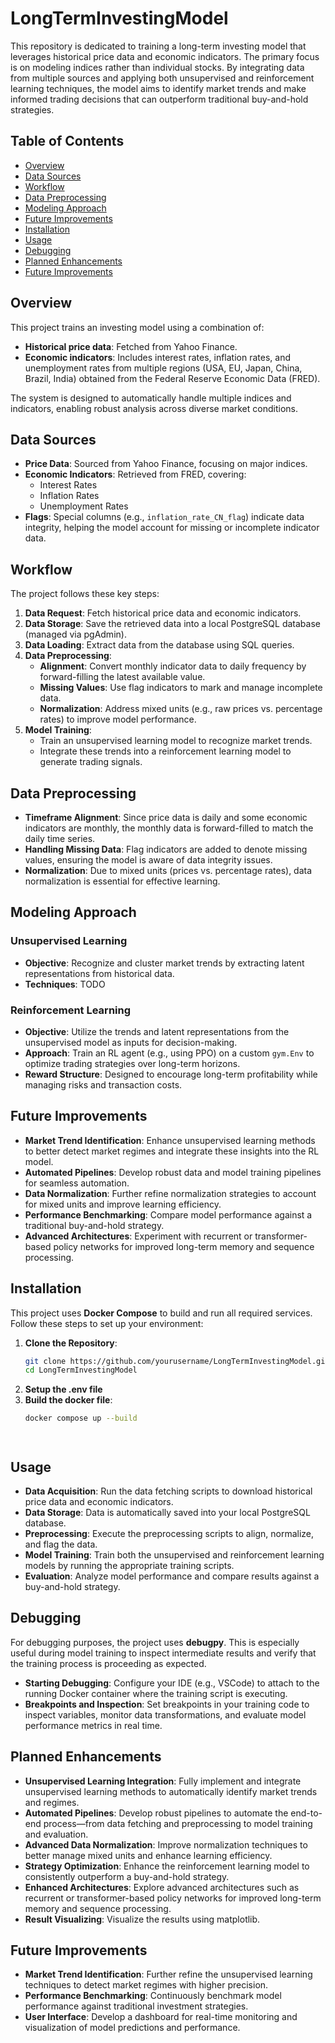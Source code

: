 # LongTermInvestingModel

This repository is dedicated to training a long-term investing model that leverages historical price data and economic indicators. The primary focus is on modeling indices rather than individual stocks. By integrating data from multiple sources and applying both unsupervised and reinforcement learning techniques, the model aims to identify market trends and make informed trading decisions that can outperform traditional buy-and-hold strategies.

## Table of Contents

- [Overview](#overview)
- [Data Sources](#data-sources)
- [Workflow](#workflow)
- [Data Preprocessing](#data-preprocessing)
- [Modeling Approach](#modeling-approach)
- [Future Improvements](#future-improvements)
- [Installation](#installation)
- [Usage](#usage)
- [Debugging](#debugging)
- [Planned Enhancements](#planned-enhancements)
- [Future Improvements](#future-improvements)


## Overview

This project trains an investing model using a combination of:
- **Historical price data**: Fetched from Yahoo Finance.
- **Economic indicators**: Includes interest rates, inflation rates, and unemployment rates from multiple regions (USA, EU, Japan, China, Brazil, India) obtained from the Federal Reserve Economic Data (FRED).

The system is designed to automatically handle multiple indices and indicators, enabling robust analysis across diverse market conditions.

## Data Sources

- **Price Data**: Sourced from Yahoo Finance, focusing on major indices.
- **Economic Indicators**: Retrieved from FRED, covering:
  - Interest Rates
  - Inflation Rates
  - Unemployment Rates
- **Flags**: Special columns (e.g., `inflation_rate_CN_flag`) indicate data integrity, helping the model account for missing or incomplete indicator data.

## Workflow

The project follows these key steps:

1. **Data Request**: Fetch historical price data and economic indicators.
2. **Data Storage**: Save the retrieved data into a local PostgreSQL database (managed via pgAdmin).
3. **Data Loading**: Extract data from the database using SQL queries.
4. **Data Preprocessing**:
   - **Alignment**: Convert monthly indicator data to daily frequency by forward-filling the latest available value.
   - **Missing Values**: Use flag indicators to mark and manage incomplete data.
   - **Normalization**: Address mixed units (e.g., raw prices vs. percentage rates) to improve model performance.
5. **Model Training**: 
   - Train an unsupervised learning model to recognize market trends.
   - Integrate these trends into a reinforcement learning model to generate trading signals.

## Data Preprocessing

- **Timeframe Alignment**: Since price data is daily and some economic indicators are monthly, the monthly data is forward-filled to match the daily time series.
- **Handling Missing Data**: Flag indicators are added to denote missing values, ensuring the model is aware of data integrity issues.
- **Normalization**: Due to mixed units (prices vs. percentage rates), data normalization is essential for effective learning.

## Modeling Approach

### Unsupervised Learning
- **Objective**: Recognize and cluster market trends by extracting latent representations from historical data.
- **Techniques**: 
   TODO

### Reinforcement Learning
- **Objective**: Utilize the trends and latent representations from the unsupervised model as inputs for decision-making.
- **Approach**: Train an RL agent (e.g., using PPO) on a custom `gym.Env` to optimize trading strategies over long-term horizons.
- **Reward Structure**: Designed to encourage long-term profitability while managing risks and transaction costs.

## Future Improvements

- **Market Trend Identification**: Enhance unsupervised learning methods to better detect market regimes and integrate these insights into the RL model.
- **Automated Pipelines**: Develop robust data and model training pipelines for seamless automation.
- **Data Normalization**: Further refine normalization strategies to account for mixed units and improve learning efficiency.
- **Performance Benchmarking**: Compare model performance against a traditional buy-and-hold strategy.
- **Advanced Architectures**: Experiment with recurrent or transformer-based policy networks for improved long-term memory and sequence processing.

## Installation
This project uses **Docker Compose** to build and run all required services. Follow these steps to set up your environment:

1. **Clone the Repository**:
   ```bash
   git clone https://github.com/yourusername/LongTermInvestingModel.git
   cd LongTermInvestingModel

2. **Setup the .env file**
3. **Build the docker file**:
    ```bash
   docker compose up --build




## Usage

- **Data Acquisition**: Run the data fetching scripts to download historical price data and economic indicators.
- **Data Storage**: Data is automatically saved into your local PostgreSQL database.
- **Preprocessing**: Execute the preprocessing scripts to align, normalize, and flag the data.
- **Model Training**: Train both the unsupervised and reinforcement learning models by running the appropriate training scripts.
- **Evaluation**: Analyze model performance and compare results against a buy-and-hold strategy.

## Debugging

For debugging purposes, the project uses **debugpy**. This is especially useful during model training to inspect intermediate results and verify that the training process is proceeding as expected.

- **Starting Debugging**: Configure your IDE (e.g., VSCode) to attach to the running Docker container where the training script is executing.
- **Breakpoints and Inspection**: Set breakpoints in your training code to inspect variables, monitor data transformations, and evaluate model performance metrics in real time.

## Planned Enhancements

- **Unsupervised Learning Integration**: Fully implement and integrate unsupervised learning methods to automatically identify market trends and regimes.
- **Automated Pipelines**: Develop robust pipelines to automate the end-to-end process—from data fetching and preprocessing to model training and evaluation.
- **Advanced Data Normalization**: Improve normalization techniques to better manage mixed units and enhance learning efficiency.
- **Strategy Optimization**: Enhance the reinforcement learning model to consistently outperform a buy-and-hold strategy.
- **Enhanced Architectures**: Explore advanced architectures such as recurrent or transformer-based policy networks for improved long-term memory and sequence processing.
- **Result Visualizing**: Visualize the results using matplotlib. 

## Future Improvements

- **Market Trend Identification**: Further refine the unsupervised learning techniques to detect market regimes with higher precision.
- **Performance Benchmarking**: Continuously benchmark model performance against traditional investment strategies.
- **User Interface**: Develop a dashboard for real-time monitoring and visualization of model predictions and performance.
